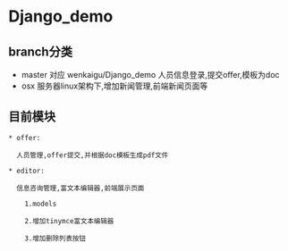 # Django_demo
## branch分类
  * master 对应 wenkaigu/Django_demo 人员信息登录,提交offer,模板为doc 
  * osx 服务器linux架构下,增加新闻管理,前端新闻页面等
## 目前模块
    * offer:
    
      人员管理,offer提交,并根据doc模板生成pdf文件
    
    * editor:
      
      信息咨询管理,富文本编辑器,前端展示页面

        1.models
  
        2.增加tinymce富文本编辑器
  
        3.增加删除列表按钮    

    
